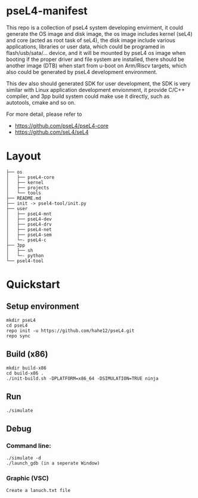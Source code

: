 # pseL4-manifest

This repo is a collection of pseL4 system developing envirment, it could generate the OS image and disk image, the os image includes kernel (seL4) and core (acted as root task of seL4), the disk image include various applications, libraries or user data, which could be programed in flash/usb/sata/... device, and it will be mounted by pseL4 os image when booting if the proper driver and file system are installed, there should be another image (DTB) when start from u-boot on Arm/Riscv targets, which also could be generated by pseL4 development environment.

This dev also should generated SDK for user development, the SDK is very similar with Linux application development envionment, it provide C/C++ compiler, and 3pp build system could make use it directly, such as autotools, cmake and so on.

For more detail, please refer to 
* https://github.com/pseL4/pseL4-core 
* https://github.com/seL4/seL4

# Layout

```
├── os
│   ├── pseL4-core
│   ├── kernel
│   ├── projects
│   └── tools
├── README.md
├── init -> psel4-tool/init.py
├── user
│   ├── pseL4-mnt
│   ├── pseL4-dev
│   ├── pseL4-drv
│   ├── pseL4-net
│   ├── pseL4-sem
│   └─- pseL4-c
├── 3pp
│   ├── sh
│   └─- python
└── psel4-tool
```

# Quickstart

## Setup environment

```
mkdir pseL4
cd pseL4 
repo init -u https://github.com/hahe12/pseL4.git
repo sync 
```

## Build (x86)

```
mkdir build-x86 
cd build-x86 .
./init-build.sh -DPLATFORM=x86_64 -DSIMULATION=TRUE ninja 
```

## Run
```
./simulate
```

## Debug

### Command line:

```
./simulate -d
./launch_gdb (in a seperate Window)
```

### Graphic (VSC)
```
Create a lanuch.txt file
```
